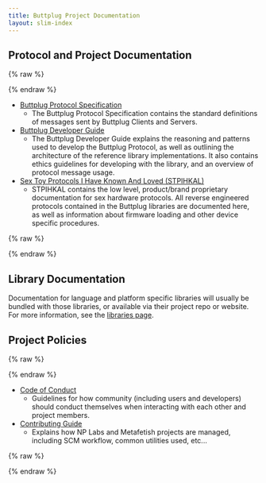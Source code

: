 ```yaml
---
title: Buttplug Project Documentation
layout: slim-index
---
```


## Protocol and Project Documentation

{% raw %}
<div class="doc-list">
{% endraw %}

* [Buttplug Protocol Specification](https://docs.buttplug.io/buttplug)
  * The Buttplug Protocol Specification contains the standard definitions of messages sent by Buttplug Clients and Servers.
* [Buttplug Developer Guide](https://docs.buttplug.io/buttplug-developer-guide)
  * The Buttplug Developer Guide explains the reasoning and patterns used to develop the Buttplug Protocol, as well as outlining the architecture of the reference library implementations. It also contains ethics guidelines for developing with the library, and an overview of protocol message usage.
* [Sex Toy Protocols I Have Known And Loved (STPIHKAL)](https://docs.buttplug.io/stpihkal)
  * STPIHKAL contains the low level, product/brand proprietary documentation for sex hardware protocols. All reverse engineered protocols contained in the Buttplug libraries are documented here, as well as information about firmware loading and other device specific procedures.

{% raw %}
</div>
{% endraw %}

## Library Documentation

Documentation for language and platform specific libraries will usually be bundled with those libraries, or available via their project repo or website. For more information, see the [libraries page](/libraries).

## Project Policies

{% raw %}
<div class="doc-list">
{% endraw %}

* [Code of Conduct](https://github.com/metafetish/metafetish-project-docs/blob/master/CODE_OF_CONDUCT.md)
  * Guidelines for how community (including users and developers) should conduct themselves when interacting with each other and project members.
* [Contributing Guide](https://github.com/metafetish/metafetish-project-docs/blob/master/CONTRIBUTING.md)
  * Explains how NP Labs and Metafetish projects are managed, including SCM workflow, common utilities used, etc...

{% raw %}
</div>
{% endraw %}
